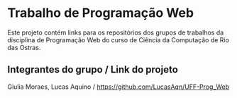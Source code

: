 # Trabalho de Programação Web

Este projeto contém links para os repositórios dos grupos de trabalhos da disciplina de Programação Web do curso de Ciência da Computação de Rio das Ostras.

## Integrantes do grupo / Link do projeto

Giulia Moraes, Lucas Aquino / https://github.com/LucasAqn/UFF-Prog_Web
